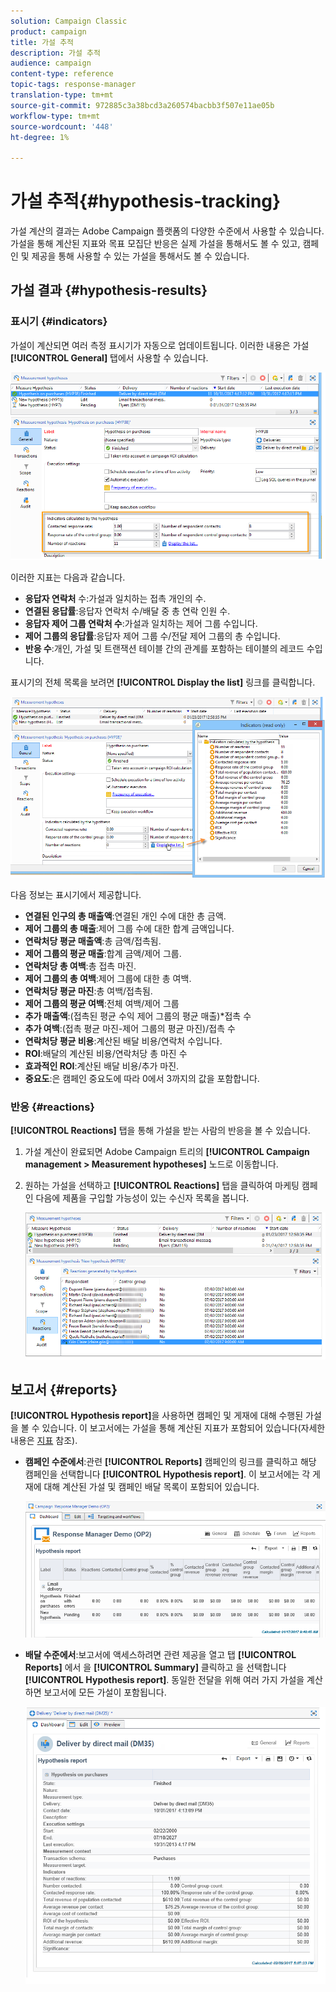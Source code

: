 ```yaml
---
solution: Campaign Classic
product: campaign
title: 가설 추적
description: 가설 추적
audience: campaign
content-type: reference
topic-tags: response-manager
translation-type: tm+mt
source-git-commit: 972885c3a38bcd3a260574bacbb3f507e11ae05b
workflow-type: tm+mt
source-wordcount: '448'
ht-degree: 1%

---
```



# 가설 추적{#hypothesis-tracking}

가설 계산의 결과는 Adobe Campaign 플랫폼의 다양한 수준에서 사용할 수 있습니다.가설을 통해 계산된 지표와 목표 모집단 반응은 실제 가설을 통해서도 볼 수 있고, 캠페인 및 제공을 통해 사용할 수 있는 가설을 통해서도 볼 수 있습니다.

## 가설 결과 {#hypothesis-results}

### 표시기 {#indicators}

가설이 계산되면 여러 측정 표시기가 자동으로 업데이트됩니다. 이러한 내용은 가설 **[!UICONTROL General]** 탭에서 사용할 수 있습니다.

![](assets/response_hypothesis_delivery_example_010.png)

이러한 지표는 다음과 같습니다.

* **응답자 연락처** 수:가설과 일치하는 접촉 개인의 수.
* **연결된 응답률**:응답자 연락처 수/배달 중 총 연락 인원 수.
* **응답자 제어 그룹 연락처 수**:가설과 일치하는 제어 그룹 수입니다.
* **제어 그룹의 응답률**:응답자 제어 그룹 수/전달 제어 그룹의 총 수입니다.
* **반응 수**:개인, 가설 및 트랜잭션 테이블 간의 관계를 포함하는 테이블의 레코드 수입니다.

표시기의 전체 목록을 보려면 **[!UICONTROL Display the list]** 링크를 클릭합니다.

![](assets/response_hypothesis_indicators_002.png)

다음 정보는 표시기에서 제공합니다.

* **연결된 인구의 총 매출액**:연결된 개인 수에 대한 총 금액.
* **제어 그룹의 총 매출**:제어 그룹 수에 대한 합계 금액입니다.
* **연락처당 평균 매출액**:총 금액/접촉됨.
* **제어 그룹의 평균 매출**:합계 금액/제어 그룹.
* **연락처당 총 여백**:총 접촉 마진.
* **제어 그룹의 총 여백**:제어 그룹에 대한 총 여백.
* **연락처당 평균 마진**:총 여백/접촉됨.
* **제어 그룹의 평균 여백**:전체 여백/제어 그룹
* **추가 매출액**:(접촉된 평균 수익 제어 그룹의 평균 매출)*접촉 수
* **추가 여백**:(접촉 평균 마진-제어 그룹의 평균 마진)/접촉 수
* **연락처당 평균 비용**:계산된 배달 비용/연락처 수입니다.
* **ROI**:배달의 계산된 비용/연락처당 총 마진 수
* **효과적인 ROI**:계산된 배달 비용/추가 마진.
* **중요도**:은 캠페인 중요도에 따라 0에서 3까지의 값을 포함합니다.

### 반응 {#reactions}

**[!UICONTROL Reactions]** 탭을 통해 가설을 받는 사람의 반응을 볼 수 있습니다.

1. 가설 계산이 완료되면 Adobe Campaign 트리의 **[!UICONTROL Campaign management > Measurement hypotheses]** 노드로 이동합니다.
1. 원하는 가설을 선택하고 **[!UICONTROL Reactions]** 탭을 클릭하여 마케팅 캠페인 다음에 제품을 구입할 가능성이 있는 수신자 목록을 봅니다.

   ![](assets/response_hypothesis_reactions_001.png)

## 보고서 {#reports}

**[!UICONTROL Hypothesis report]**&#x200B;을 사용하면 캠페인 및 게재에 대해 수행된 가설을 볼 수 있습니다. 이 보고서에는 가설을 통해 계산된 지표가 포함되어 있습니다(자세한 내용은 [지표](#indicators) 참조).

* **캠페인 수준에서**:관련  **[!UICONTROL Reports]** 캠페인의 링크를 클릭하고 해당 캠페인을 선택합니다  **[!UICONTROL Hypothesis report]**. 이 보고서에는 각 게재에 대해 계산된 가설 및 캠페인 배달 목록이 포함되어 있습니다.

   ![](assets/response_hypothesis_campaign_report_001.png)

* **배달 수준에서**:보고서에 액세스하려면 관련 제공을 열고 탭 **[!UICONTROL Reports]** 에서 을  **[!UICONTROL Summary]** 클릭하고 을 선택합니다  **[!UICONTROL Hypothesis report]**. 동일한 전달을 위해 여러 가지 가설을 계산하면 보고서에 모든 가설이 포함됩니다.

   ![](assets/response_hypothesis_delivery_report_001.png)
